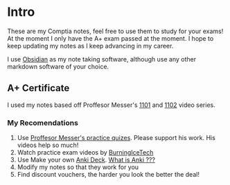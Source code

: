 # Intro
These are my Comptia notes, feel free to use them to study for your exams!
At the moment I only have the A+ exam passed at the moment. I hope to keep updating my notes as I keep advancing in my career.

I use [Obsidian](https://obsidian.md/) as my note taking software, although use any other markdown software of your choice.

## A+ Certificate
I used my notes based off Proffesor Messer's [1101](https://www.youtube.com/watch?v=87t6P5ZHTP0&list=PLG49S3nxzAnnOmvg5UGVenB_qQgsh01uC) and [1102](https://www.youtube.com/watch?v=3MHDU4kFChU&list=PLG49S3nxzAnna96gzhJrzkii4hH_mgW4b) video series. 

### My Recomendations
1. Use [Proffesor Messer's practice quizes](https://www.professormesser.com/). Please support his work. His videos help so much!
2. Watch practice exam videos by [BurningIceTech](https://www.youtube.com/@BurningIceTech/featured)
3. Use Make your own [Anki Deck](https://apps.ankiweb.net/).  [What is Anki ???](https://youtube.com/shorts/NsIinCw20O4?si=5mX6UufUcsiipmGF)
4. Modify my notes so that they work for you
5. Find discount vouchers, the harder you look the better the deal!

